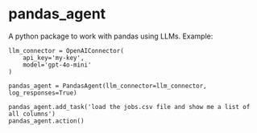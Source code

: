 # pandas_agent

A python package to work with pandas using LLMs. Example:

```
llm_connector = OpenAIConnector(
    api_key='my-key',
    model='gpt-4o-mini'
)

pandas_agent = PandasAgent(llm_connector=llm_connector, log_responses=True)

pandas_agent.add_task('load the jobs.csv file and show me a list of all columns')
pandas_agent.action()
```